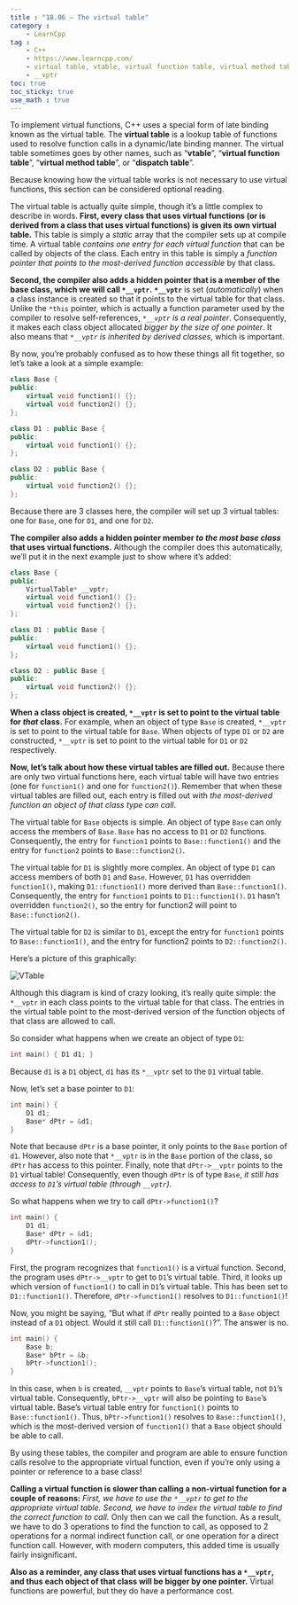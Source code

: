 ```yaml
---
title : "18.06 — The virtual table"
category :
    - LearnCpp
tag : 
    - C++
    - https://www.learncpp.com/
    - virtual table, vtable, virtual function table, virtual method table, dispatch table
    - __vptr
toc: true  
toc_sticky: true 
use_math : true
---
```



To implement virtual functions, C++ uses a special form of late binding known as the virtual table. The **virtual table** is a lookup table of functions used to resolve function calls in a dynamic/late binding manner. The virtual table sometimes goes by other names, such as “**vtable**”, “**virtual function table**”, “**virtual method table**”, or “**dispatch table**”.

Because knowing how the virtual table works is not necessary to use virtual functions, this section can be considered optional reading.

The virtual table is actually quite simple, though it’s a little complex to describe in words. **First, every class that uses virtual functions (or is derived from a class that uses virtual functions) is given its own virtual table.** This table is simply a *static* array that the compiler sets up at compile time. A virtual table *contains one entry for each virtual function* that can be called by objects of the class. Each entry in this table is simply a *function pointer that points to the most-derived function accessible* by that class.

**Second, the compiler also adds a hidden pointer that is a member of the base class, which we will call `*__vptr`.** **`*__vptr`** is set (*automatically*) when a class instance is created so that it points to the virtual table for that class. Unlike the `*this` pointer, which is actually a function parameter used by the compiler to resolve self-references, *`*__vptr` is a real pointer*. Consequently, it makes each class object allocated *bigger by the size of one pointer*. It also means that *`*__vptr` is inherited by derived classes*, which is important.

By now, you’re probably confused as to how these things all fit together, so let’s take a look at a simple example:

```c++
class Base {
public:
    virtual void function1() {};
    virtual void function2() {};
};

class D1 : public Base {
public:
    virtual void function1() {};
};

class D2 : public Base {
public:
    virtual void function2() {};
};
```

Because there are 3 classes here, the compiler will set up 3 virtual tables: one for `Base`, one for `D1`, and one for `D2`.

**The compiler also adds a hidden pointer member *to the most base class* that uses virtual functions.** Although the compiler does this automatically, we’ll put it in the next example just to show where it’s added:

```c++
class Base {
public:
    VirtualTable* __vptr;
    virtual void function1() {};
    virtual void function2() {};
};

class D1 : public Base {
public:
    virtual void function1() {};
};

class D2 : public Base {
public:
    virtual void function2() {};
};
```

**When a class object is created, `*__vptr` is set to point to the virtual table for *that* class.** For example, when an object of type `Base` is created, `*__vptr` is set to point to the virtual table for `Base`. When objects of type `D1` or `D2` are constructed, `*__vptr` is set to point to the virtual table for `D1` or `D2` respectively.

**Now, let’s talk about how these virtual tables are filled out.** Because there are only two virtual functions here, each virtual table will have two entries (one for `function1()` and one for `function2()`). Remember that when these virtual tables are filled out, each entry is filled out with *the most-derived function an object of that class type can call*.

The virtual table for `Base` objects is simple. An object of type `Base` can only access the members of `Base`. `Base` has no access to `D1` or `D2` functions. Consequently, the entry for `function1` points to `Base::function1()` and the entry for `function2` points to `Base::function2()`.

The virtual table for `D1` is slightly more complex. An object of type `D1` can access members of both `D1` and `Base`. However, `D1` has overridden `function1()`, making `D1::function1()` more derived than `Base::function1()`. Consequently, the entry for `function1` points to `D1::function1()`. `D1` hasn’t overridden `function2()`, so the entry for function2 will point to `Base::function2()`.

The virtual table for `D2` is similar to `D1`, except the entry for `function1` points to `Base::function1()`, and the entry for function2 points to `D2::function2()`.

Here’s a picture of this graphically:

![VTable](https://www.learncpp.com/images/CppTutorial/Section12/VTable.gif)

Although this diagram is kind of crazy looking, it’s really quite simple: the `*__vptr` in each class points to the virtual table for that class. The entries in the virtual table point to the most-derived version of the function objects of that class are allowed to call.

So consider what happens when we create an object of type `D1`:

```c++
int main() { D1 d1; }
```

Because `d1` is a `D1` object, `d1` has its `*__vptr` set to the `D1` virtual table.

Now, let’s set a base pointer to `D1`:
```c++
int main() {
    D1 d1;
    Base* dPtr = &d1;
}
```

Note that because `dPtr` is a base pointer, it only points to the `Base` portion of `d1`. However, also note that `*__vptr` is in the `Base` portion of the class, so `dPtr` has access to this pointer. Finally, note that `dPtr->__vptr` points to the `D1` virtual table! Consequently, even though `dPtr` is of type `Base`, *it still has access to `D1`’s virtual table (through `__vptr`)*.

So what happens when we try to call `dPtr->function1()`?

```c++
int main() {
    D1 d1;
    Base* dPtr = &d1;
    dPtr->function1();
}
```

First, the program recognizes that `function1()` is a virtual function. Second, the program uses `dPtr->__vptr` to get to `D1`’s virtual table. Third, it looks up which version of `function1()` to call in `D1`’s virtual table. This has been set to `D1::function1()`. Therefore, `dPtr->function1()` resolves to `D1::function1()`!

Now, you might be saying, “But what if `dPtr` really pointed to a `Base` object instead of a `D1` object. Would it still call `D1::function1()`?”. The answer is no.

```c++
int main() {
    Base b;
    Base* bPtr = &b;
    bPtr->function1();
}
```

In this case, when `b` is created, `__vptr` points to `Base`’s virtual table, not `D1`’s virtual table. Consequently, `bPtr->__vptr` will also be pointing to `Base`’s virtual table. Base’s virtual table entry for `function1()` points to `Base::function1()`. Thus, `bPtr->function1()` resolves to `Base::function1()`, which is the most-derived version of `function1()` that a `Base` object should be able to call.

By using these tables, the compiler and program are able to ensure function calls resolve to the appropriate virtual function, even if you’re only using a pointer or reference to a base class!

**Calling a virtual function is slower than calling a non-virtual function for a couple of reasons:** *First, we have to use the `*__vptr` to get to the appropriate virtual table.* *Second, we have to index the virtual table to find the correct function to call.* Only then can we call the function. As a result, we have to do 3 operations to find the function to call, as opposed to 2 operations for a normal indirect function call, or one operation for a direct function call. However, with modern computers, this added time is usually fairly insignificant.

**Also as a reminder, any class that uses virtual functions has a `*__vptr`, and thus each object of that class will be bigger by one pointer.** Virtual functions are powerful, but they do have a performance cost.
